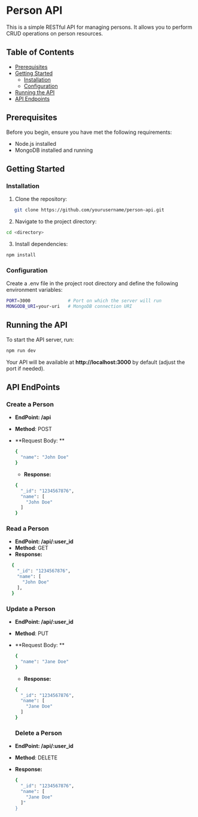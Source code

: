 # Person API

This is a simple RESTful API for managing persons. It allows you to perform CRUD operations on person resources.

## Table of Contents

- [Prerequisites](#prerequisites)
- [Getting Started](#getting-started)
  - [Installation](#installation)
  - [Configuration](#configuration)
- [Running the API](#running-the-api)
- [API Endpoints](#api-endpoints)

## Prerequisites

Before you begin, ensure you have met the following requirements:

- Node.js installed
- MongoDB installed and running

## Getting Started

### Installation

1. Clone the repository:

```bash
   git clone https://github.com/yourusername/person-api.git
```

2. Navigate to the project directory:

```bash
cd <directory>
```

3. Install dependencies:

```bash
npm install
```

### Configuration

Create a .env file in the project root directory and define the following environment variables:

```bash
PORT=3000              # Port on which the server will run
MONGODB_URI=your-uri   # MongoDB connection URI
```

## Running the API

To start the API server, run:

```bash
npm run dev
```

Your API will be available at **http://localhost:3000** by default (adjust the port if needed).

## API EndPoints

### Create a Person

- **EndPoint: /api**
- **Method**: POST
- **Request Body: **

  ```bash
  {
    "name": "John Doe"
  }
  ```

  - **Response:**

  ```bash
  {
    "_id": "1234567876",
    "name": [
      "John Doe"
    ]
  }
  ```

### Read a Person

- **EndPoint: /api/:user_id**
- **Method**: GET
- **Response:**

```bash
  {
    "_id": "1234567876",
    "name": [
      "John Doe"
    ],
  }
```

### Update a Person

- **EndPoint: /api/:user_id**
- **Method**: PUT
- **Request Body: **

  ```bash
  {
    "name": "Jane Doe"
  }
  ```

  - **Response:**

  ```bash
  {
    "_id": "1234567876",
    "name": [
      "Jane Doe"
    ]
  }
  ```

  ### Delete a Person

- **EndPoint: /api/:user_id**
- **Method**: DELETE
- **Response:**

  ```bash
  {
    "_id": "1234567876",
    "name": [
      "Jane Doe"
    ]"
  }
  ```
